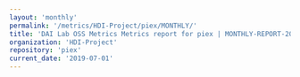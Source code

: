 ```yaml
---
layout: 'monthly'
permalink: '/metrics/HDI-Project/piex/MONTHLY/'
title: 'DAI Lab OSS Metrics Metrics report for piex | MONTHLY-REPORT-2019-07-01'
organization: 'HDI-Project'
repository: 'piex'
current_date: '2019-07-01'
---
```

